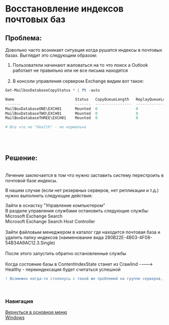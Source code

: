 # Восстановление индексов почтовых баз

## Проблема:

Довольно часто возникает ситуация когда рушатся индексы в почтовых базах. Выглядит это следующим образом:
1. Пользователи начинают жаловаться на то что поиск а Outlook работает не правильно или не все письма находятся<br><br>
1. В консоли управления сервером Exchange видим вот такое:

```powershell
Get-MailboxDatabaseCopyStatus * | ft -auto

Name                           Status   CopyQueueLength   ReplayQueueLength    LastInspectedLogTime   ContentIndexState
-------                        -------  ----------------  ------------------   ---------------------  --------------------
MailBoxDatabaseONE\EXCH01      Mounted  0                 0                                           Healthy
MailBoxDatabaseTWO\EXCH01      Mounted  0                 0                                           FailedAndSuspended
MailBoxDatabaseTHREE\EXCH01    Mounted  0                 0                                           Failed

# Все что не "Health" - не нормально
```

<br><br>

## Решение:

<br>Лечение заключается в том что нужно заставить систему перестроить в почтовой базе индексы.<br>

В нашем случае (если нет резервных серверов, нет репликации и т.д.) нужно выполнить следующие действия:<br>

Зайти в оснастку "Управление компьютером"<br>
В разделе управления службами остановить следующие службы: <br>Microsoft Exchange Search <br>Microsoft Exchange Search Host Controller<br><br>
Зайти файловым менеджером в каталог где находится почтовая база и удалить папку индексов (наименование вида 280B22E-4B03-4F08-54B34A9AC12.3.Single)<br><br>
После этого запустить обратно остановленные службы<br><br>
Когда состояние базы в ContentIndexState станет из Crawlind ----> Healthy - переиндексация будет считаться успешной

```diff
! Возможно когда-то столкнусь с такой же проблемой на группе серверов, тогда и добавлю сюда обновление решения с учетом специфики работы группы серверов
```

<br>


### Навигация

[Вернуться в основное меню](../README.md)
<br> [Windows](../windows/README.md)
